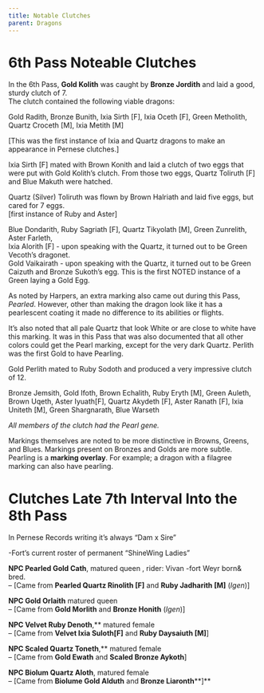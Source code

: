 ```yaml
---
title: Notable Clutches
parent: Dragons
---
```


# 6th Pass Noteable Clutches

In the 6th Pass, **Gold Kolith** was caught by **Bronze Jordith** and laid a good, sturdy clutch of 7\.   
The clutch contained the following viable dragons:

Gold Radith, Bronze Bunith, Ixia Sirth \[F\], Ixia Oceth \[F\], Green Metholith, Quartz Croceth \[M\], Ixia Metith \[M\]

 \[This was the first instance of Ixia and Quartz dragons to make an appearance in Pernese clutches.\]

Ixia Sirth \[F\] mated with Brown Konith and laid a clutch of two eggs that were put with Gold Kolith’s clutch. From those two eggs, Quartz Toliruth \[F\] and Blue Makuth were hatched. 

Quartz (Silver) Toliruth was flown by Brown Halriath and laid five eggs, but cared for 7 eggs.   
\[first instance of Ruby and Aster\]

Blue Dondarith, Ruby Sagriath \[F\], Quartz Tikyolath \[M\], Green Zunrelith, Aster Farleth,   
Ixia Alorith \[F\]  \- upon speaking with the Quartz, it turned out to be Green Vecoth’s dragonet.   
Gold Vaikairath \- upon speaking with the Quartz, it turned out to be Green Caizuth and Bronze Sukoth’s egg. This is the first NOTED instance of a Green laying a Gold Egg. 

As noted by Harpers,  an extra marking also came out during this Pass, _Pearled_. However, other than making the dragon look like it has a pearlescent coating it made no difference to its abilities or flights. 

It’s also noted that all pale Quartz that look White or are close to white have this marking. It was in this Pass that was also documented that all other colors could get the Pearl marking, except for the very dark Quartz. Perlith was the first Gold to have Pearling. 

Gold Perlith mated to Ruby Sodoth and produced a very impressive clutch of 12\.  
   
Bronze Jemsith, Gold Ifoth, Brown Echalith, Ruby Eryth \[M\], Green Auleth, Brown Uqeth, Aster Iyuath\[F\], Quartz Akydeth \[F\], Aster Ranath \[F\], Ixia Uniteth \[M\], Green Shargnarath, Blue Warseth 

_All members of the clutch had the Pearl gene._

Markings themselves are noted to be more distinctive in Browns, Greens, and Blues. Markings present on Bronzes and Golds are more subtle. Pearling is a **marking overlay**. For example; a dragon with a filagree marking can also have pearling.

# Clutches Late 7th Interval Into the 8th Pass

In Pernese Records writing it’s always “Dam x Sire”

\-Fort’s current roster of  permanent “ShineWing Ladies”

**NPC Pearled Gold Cath**, matured queen , rider: Vivan \-fort Weyr born& bred.  
 – \[Came from **Pearled Quartz Rinolith \[F\]** and **Ruby Jadharith \[M\]** (*Igen*)\]

**NPC Gold Orlaith** matured queen   
– \[Came from **Gold Morlith** and **Bronze Honith** (_*Igen*_)\]

**NPC Velvet Ruby Denoth**,**  matured female   
– \[Came from **Velvet Ixia Suloth\[F\]** and **Ruby Daysaiuth \[M\]**\]

**NPC Scaled Quartz Toneth**,** matured female   
– \[Came from  **Gold Ewath** and **Scaled Bronze Aykoth**\]

**NPC Biolum Quartz Aloth**,  matured female  
– \[Came from **Biolume Gold Alduth** and **Bronze Liaronth****\]**